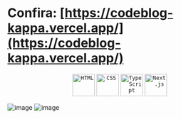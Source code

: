 # Confira: [https://codeblog-kappa.vercel.app/](https://codeblog-kappa.vercel.app/)


<div align="center">
	<code><img width="50" src="https://raw.githubusercontent.com/marwin1991/profile-technology-icons/refs/heads/main/icons/html.png" alt="HTML" title="HTML"/></code>
	<code><img width="50" src="https://raw.githubusercontent.com/marwin1991/profile-technology-icons/refs/heads/main/icons/css.png" alt="CSS" title="CSS"/></code>
	<code><img width="50" src="https://raw.githubusercontent.com/marwin1991/profile-technology-icons/refs/heads/main/icons/typescript.png" alt="TypeScript" title="TypeScript"/></code>
	<code><img width="50" src="https://raw.githubusercontent.com/marwin1991/profile-technology-icons/refs/heads/main/icons/next_js.png" alt="Next.js" title="Next.js"/></code>
</div>



![image](https://github.com/user-attachments/assets/414bd8a6-cbaa-4475-b224-8af84b275812)
![image](https://github.com/user-attachments/assets/b263be21-2f0c-4ab9-9287-81c8790c92db)
